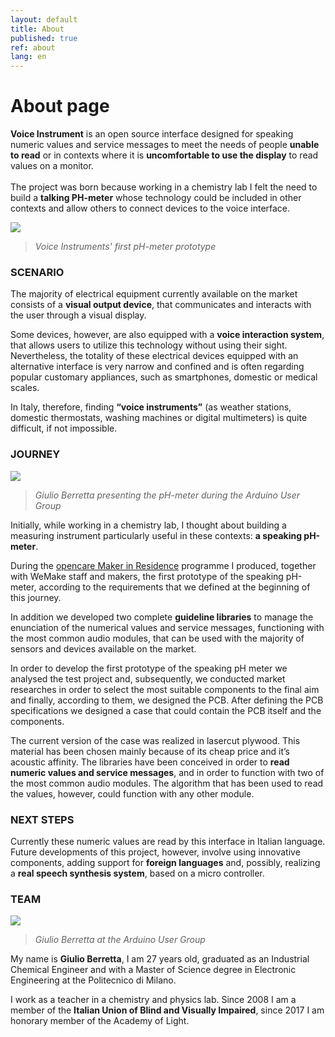 ```yaml
---
layout: default
title: About
published: true
ref: about
lang: en
---
```


# About page
<b>Voice Instrument</b> is an open source interface designed for speaking numeric values and service messages to meet the needs of people <b>unable to read</b> or  in contexts where it is <b>uncomfortable to use the display</b> to read values on a monitor.
<br><br>
The project was born because working in a chemistry lab I felt the need to build a <b>talking PH-meter</b> whose technology could be included in other contexts and allow others to connect devices to the voice interface.

<img src='{{ site.baseurl }}/assets/VI-about-img-02.jpg'>
<blockquote><i>Voice Instruments' first pH-meter prototype</i></blockquote>

### SCENARIO
The majority of electrical equipment currently available on the market consists of a <b>visual output device</b>, that communicates and interacts with the user through a visual display.
<p>
Some devices, however, are also equipped with a <b>voice interaction system</b>, that allows users to utilize this technology without using their sight.
Nevertheless, the totality of these electrical devices equipped with an alternative interface is very narrow and confined and is often regarding popular customary appliances, such as smartphones, domestic or medical scales.
</p>
In Italy, therefore, finding <b>“voice instruments”</b> (as weather stations, domestic thermostats, washing machines or digital multimeters) is quite difficult, if not impossible.

### JOURNEY
<img src='{{ site.baseurl }}/assets/VI-post-img-01.jpg'>
<blockquote><i>Giulio Berretta presenting the pH-meter during the Arduino User Group</i></blockquote>
Initially, while working in a chemistry lab, I thought about building a measuring instrument particularly useful in these contexts: <b>a speaking pH-meter</b>.
<p>
During the
<a href='http://wemake.cc/opencare/maker-in-residence-en/' target='_blank'>opencare Maker in Residence</a> programme I produced, together with WeMake staff and makers, the first prototype of the speaking pH-meter, according to the requirements that we defined at the beginning of this journey.

In addition we developed two complete <b>guideline libraries</b> to manage the enunciation of the numerical values and service messages, functioning with the most common audio modules, that can be used with the majority of sensors and devices available on the market.
</p>
In order to develop the first prototype of the speaking pH meter we analysed the test project and, subsequently, we conducted market researches in order to select the most suitable components to the final aim and finally, according to them, we designed the PCB.
After defining the PCB specifications we designed a case that could contain the PCB itself and the components.
</p>
The current version of the case was realized in lasercut plywood. This material has been chosen mainly because of its cheap price and it’s acoustic affinity.
The libraries have been conceived in order to <b>read numeric values and service messages</b>, and in order to function with two of the most common audio modules. The algorithm that has been used to read the values, however, could function with any other module.
</p>

### NEXT STEPS
Currently these numeric values are read by this interface in Italian language. Future developments of this project, however, involve using innovative components, adding support for <b>foreign languages</b> and, possibly, realizing a <b>real speech synthesis system</b>, based on a micro controller.

### TEAM
<img src='{{ site.baseurl }}/assets/VI-about-img-01.jpg'>
<blockquote><i>Giulio Berretta at the Arduino User Group</i></blockquote>
<p>
My name is <b>Giulio Berretta</b>, I am 27 years old, graduated as an Industrial Chemical Engineer and with a Master of Science degree in Electronic Engineering at the Politecnico di Milano.
</p>
I work as a teacher in a chemistry and physics lab. Since 2008 I am a member of the <b>Italian Union of Blind and Visually Impaired</b>, since 2017 I am honorary member of the Academy of Light.

